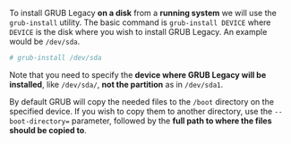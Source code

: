 To install GRUB Legacy **on a disk** from a **running system** we will use the `grub-install` utility. The basic command is `grub-install DEVICE` where `DEVICE` is the disk where you wish to install GRUB Legacy. An example would be `/dev/sda`.

```Bash
# grub-install /dev/sda
```

Note that you need to specify the **device where GRUB Legacy will be installed**, like `/dev/sda/`, **not the partition** as in `/dev/sda1`.

By default GRUB will copy the needed files to the `/boot` directory on the specified device. If you wish to copy them to another directory, use the `--boot-directory=` parameter, followed by the **full path to where the files should be copied to**.

